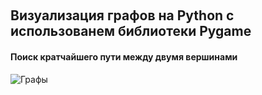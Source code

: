 ﻿﻿<h2 align="left">Визуализация графов на Python с использованем библиотеки Pygame</h2>
<h4 align="left">Поиск кратчайшего пути между двумя вершинами</h4>


![Графы](https://github.com/AnastasiaKedrina/AnastasiaKedrina/assets/113825953/8631a075-9c0c-46cc-a39c-edda465d6444)
